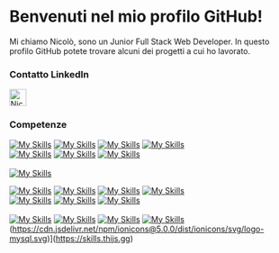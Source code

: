 <head>
  <!-- Altri tag head -->
  <link rel="stylesheet" href="[https://cdnjs.cloudflare.com/ajax/libs/font-awesome/6.0.0-beta3/css/all.min.css](https://cdnjs.cloudflare.com/ajax/libs/font-awesome/6.5.2/css/all.min.css)">
</head>

# Benvenuti nel mio profilo GitHub!

Mi chiamo Nicolò, sono un Junior Full Stack Web Developer. In questo profilo GitHub potete trovare alcuni dei progetti a cui ho lavorato.

<div>
  <h3>Contatto LinkedIn</h3>
  <span>
    <a style="text-decoration:none" href="https://www.linkedin.com/in/nicol%C3%B2-manunta-5203332ba/">
      <img align="center" alt="Nicolò Manunta LinkedIn" width="30px" src="https://github.com/adityakamath16/adityakamath16/blob/master/images/connect_with_me_images/linkedin.svg" />
    </a>
  </span>
</div>
 <h3>Competenze</h3>

[![My Skills](https://skills.thijs.gg/icons?i=html)](https://skills.thijs.gg) [![My Skills](https://skills.thijs.gg/icons?i=css)](https://skills.thijs.gg) [![My Skills](https://skills.thijs.gg/icons?i=sass)](https://skills.thijs.gg) [![My Skills](https://skills.thijs.gg/icons?i=bootstrap)](https://skills.thijs.gg) <br/>[![My Skills](https://skills.thijs.gg/icons?i=javascript)](https://skills.thijs.gg) [![My Skills](https://skills.thijs.gg/icons?i=vue)](https://skills.thijs.gg) [![My Skills](https://skills.thijs.gg/icons?i=vite)](https://skills.thijs.gg) <br/><br/> [![My Skills](https://skills.thijs.gg/icons?i=php,laravel,git,mysql)](https://skills.thijs.gg) 

[![My Skills](https://cdnjs.cloudflare.com/ajax/libs/font-awesome/6.0.0-beta3/svgs/solid/html5.svg)](https://skills.thijs.gg) [![My Skills](https://cdnjs.cloudflare.com/ajax/libs/font-awesome/6.0.0-beta3/svgs/solid/css3-alt.svg)](https://skills.thijs.gg) [![My Skills](https://cdnjs.cloudflare.com/ajax/libs/font-awesome/6.0.0-beta3/svgs/brands/sass.svg)](https://skills.thijs.gg) [![My Skills](https://cdnjs.cloudflare.com/ajax/libs/font-awesome/6.0.0-beta3/svgs/brands/bootstrap.svg)](https://skills.thijs.gg) <br/>
[![My Skills](https://cdnjs.cloudflare.com/ajax/libs/font-awesome/6.0.0-beta3/svgs/brands/javascript.svg)](https://skills.thijs.gg) [![My Skills](https://cdnjs.cloudflare.com/ajax/libs/font-awesome/6.0.0-beta3/svgs/brands/vuejs.svg)](https://skills.thijs.gg) [![My Skills](https://cdnjs.cloudflare.com/ajax/libs/font-awesome/6.0.0-beta3/svgs/brands/vite.svg)](https://skills.thijs.gg) <br/><br/>
[![My Skills](https://cdnjs.cloudflare.com/ajax/libs/font-awesome/6.0.0-beta3/svgs/brands/php.svg)](https://skills.thijs.gg) [![My Skills](https://cdnjs.cloudflare.com/ajax/libs/font-awesome/6.0.0-beta3/svgs/brands/laravel.svg)](https://skills.thijs.gg) [![My Skills](https://cdnjs.cloudflare.com/ajax/libs/font-awesome/6.0.0-beta3/svgs/brands/github.svg)](https://skills.thijs.gg) [![My Skills](https://cdnjs.cloudflare.com/ajax/libs/font-awesome/6.0.0-beta3/svgs/brands/mysql.svg)](https://skills.thijs.gg)
(https://cdn.jsdelivr.net/npm/ionicons@5.0.0/dist/ionicons/svg/logo-mysql.svg)](https://skills.thijs.gg)




